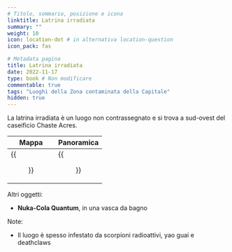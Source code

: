 ```yaml
---
# Titolo, sommario, posizione e icona
linktitle: Latrina irradiata
summary: ""
weight: 10
icon: location-dot # in alternativa location-question
icon_pack: fas

# Metadata pagina
title: Latrina irradiata
date: 2022-11-17
type: book # Non modificare
commentable: true
tags: "Luoghi della Zona contaminata della Capitale"
hidden: true
---
```




La latrina irradiata è un luogo non contrassegnato e si trova a sud-ovest del caseificio Chaste Acres.

| Mappa                                | Panoramica                                  |
| ------------------------------------ | ------------------------------------------- |
| {{<figure src="fo3/CAD_Farm_loc.webp">}} | {{<figure src="fo3/Irradiated_outhouse.webp">}} |


Altri oggetti:
- **Nuka-Cola Quantum**, in una vasca da bagno

Note:
- Il luogo è spesso infestato da scorpioni radioattivi, yao guai e deathclaws

